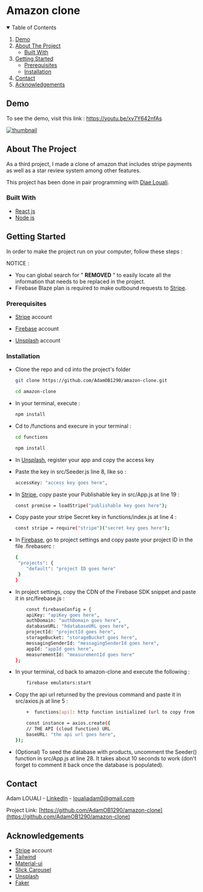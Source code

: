 # Amazon clone

<!-- TABLE OF CONTENTS -->
<details open="open">
  <summary>Table of Contents</summary>
  <ol>
    <li><a href="#demo">Demo</a></li>
    <li>
      <a href="#about-the-project">About The Project</a>
      <ul>
        <li><a href="#built-with">Built With</a></li>
      </ul>
    </li>
    <li>
      <a href="#getting-started">Getting Started</a>
      <ul>
        <li><a href="#prerequisites">Prerequisites</a></li>
        <li><a href="#installation">Installation</a></li>
      </ul>
    </li>
    <li><a href="#contact">Contact</a></li>
    <li><a href="#acknowledgements">Acknowledgements</a></li>
  </ol>
</details>


<!-- Demo -->
## Demo

To see the demo, visit this link : https://youtu.be/xy7Y642nfAs

<a href="https://youtu.be/xy7Y642nfAs">![thumbnail](https://user-images.githubusercontent.com/68733361/101261741-be483980-3739-11eb-9719-8a48efda60ce.PNG)</a>




<!-- ABOUT THE PROJECT -->
## About The Project

As a third project, I made a clone of amazon that includes stripe payments as well as a star review system among other features. 

This project has been done in pair programming with [Diae Louali](https://github.com/Diae-Louali).

### Built With

* [React js](https://reactjs.org/)
* [Node js](https://nodejs.org/)


<!-- GETTING STARTED -->
## Getting Started

In order to make the project run on your computer, follow these steps :

NOTICE : 
* You can global search for " ****REMOVED**** " to easily locate all the information that needs to be replaced in the project.
* Firebase Blaze plan is required to make outbound requests to [Stripe](https://stripe.com/).


### Prerequisites

* [Stripe](https://stripe.com/) account

* [Firebase](https://firebase.google.com/) account

* [Unsplash](https://unsplash.com/developers) account


### Installation

* Clone the repo and cd into the project's folder

   ```sh
   git clone https://github.com/AdamOB1290/amazon-clone.git
   ```
   ```sh
   cd amazon-clone
   ```

* In your terminal, execute :

   ```sh
   npm install
   ```

* Cd to /functions and execure in your terminal :

   ```sh
   cd functions
   ```
   ```sh
   npm install
   ```

* In [Unsplash](https://unsplash.com/developers), register your app and copy the access key

* Paste the key in src/Seeder.js line 8, like so :

    ```sh
    accessKey: "access key goes here",
    ```
    
* In [Stripe](https://stripe.com/), copy paste your Publishable key in src/App.js at line 19 :

    ```sh
    const promise = loadStripe("publishable key goes here");
    ```

* Copy paste your stripe Secret key in functions/index.js at line 4 :

    ```sh
    const stripe = require("stripe")("secret key goes here");
    ```

* In [Firebase](https://firebase.google.com/), go to project settings and copy paste your project ID in the file .firebaserc :

    ```sh
    {
     "projects": {
     	"default": "project ID goes here"
     }
    }
    ```
* In project settings, copy the CDN of the Firebase SDK snippet and paste it in src/firebase.js :

    ```sh
    	const firebaseConfig = {
  		apiKey: "apiKey goes here",
  		authDomain: "authDomain goes here",
  		databaseURL: "hdatabaseURL goes here",
  		projectId: "projectId goes here",
  		storageBucket: "storageBucket goes here",
  		messagingSenderId: "messagingSenderId goes here",
  		appId: "appId goes here",
  		measurementId: "measurementId goes here"
	};
    ```	

* In your terminal, cd back to amazon-clone and execute the following : 

    ```sh
    	firebase emulators:start
    ```	

* Copy the api url returned by the previous command and paste it in src/axios.js at line 5 :

    ```sh
    	+  functions[api]: http function initialized (url to copy from the terminal).
    ```	

    ```sh
    	const instance = axios.create({
  		// THE API (cloud function) URL
  		baseURL: "the api url goes here",
	});
    ```	

* (Optional) To seed the database with products, uncomment the Seeder() function in src/App.js at line 28.
 It takes about 10 seconds to work (don't forget to comment it back once the database is populated).

<!-- CONTACT -->
## Contact

Adam LOUALI - [LinkedIn](https://www.linkedin.com/in/adam-louali/) - loualiadam0@gmail.com

Project Link: [https://github.com/AdamOB1290/amazon-clone](https://github.com/AdamOB1290/amazon-clone)



<!-- ACKNOWLEDGEMENTS -->
## Acknowledgements
* [Stripe](https://stripe.com/) account
* [Tailwind](https://tailwindcss.com/)
* [Material-ui](https://material-ui.com/)
* [Slick Carousel](https://kenwheeler.github.io/slick/)
* [Unsplash](https://unsplash.com/developers)
* [Faker](https://github.com/fzaninotto/Faker)

